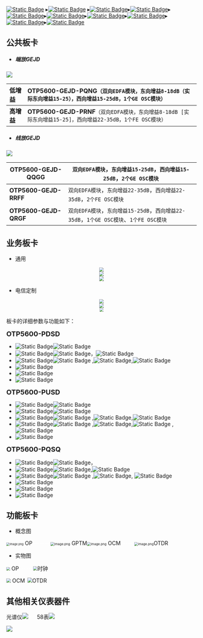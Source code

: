 [![Static Badge](https://img.shields.io/badge/PDSD-black)](https://gitbook-pic-1301999062.cos.ap-beijing.myqcloud.com/PDSD-T2B2png.png) ▸[![Static Badge](https://img.shields.io/badge/PQSQ-black)](https://gitbook-pic-1301999062.cos.ap-beijing.myqcloud.com/PQSQ-T4B4.png) ▸[![Static Badge](https://img.shields.io/badge/PUSD-black)](https://gitbook-pic-1301999062.cos.ap-beijing.myqcloud.com/PUSD-M10Q2B2-1.png)▸[![Static Badge](https://img.shields.io/badge/OLP-black)](https://gitbook-pic-1301999062.cos.ap-beijing.myqcloud.com/OLP.png)▸[![Static Badge](https://img.shields.io/badge/GEJD-black)](https://gitbook-pic-1301999062.cos.ap-beijing.myqcloud.com/GEJD-PQNG.png)▸[![Static Badge](https://img.shields.io/badge/OTDR-black)](https://gitbook-pic-1301999062.cos.ap-beijing.myqcloud.com/OTDR.png)▸[![Static Badge](https://img.shields.io/badge/OCM-black)](https://gitbook-pic-1301999062.cos.ap-beijing.myqcloud.com/OCM.png)▸[![Static Badge](https://img.shields.io/badge/PTM-black)](https://gitbook-pic-1301999062.cos.ap-beijing.myqcloud.com/PTM-W.png)▸[![Static Badge](https://img.shields.io/badge/OTP5600正面-black)](https://gitbook-pic-1301999062.cos.ap-beijing.myqcloud.com/otp5600%E6%AD%A3%E9%9D%A21.png)▸[![Static Badge](https://img.shields.io/badge/OTP5600背面-black)](https://gitbook-pic-1301999062.cos.ap-beijing.myqcloud.com/OTP5600%E6%AD%A3%E9%9D%A2%E5%9B%BE1.png)

## 公共板卡

- ##### 端放GEJD

![](https://gitbook-pic-1301999062.cos.ap-beijing.myqcloud.com/2LycUZO3JDtkNbu.png) 

| **低增益** | OTP5600-GEJD-PQNG`（双向EDFA模块，东向增益8-18dB（实际东向增益15-25），西向增益15-25dB，1个GE OSC模块）` |
| :--------- | :----------------------------------------------------------- |
| **高增益** | **OTP5600-GEJD-PRNF**`（双向EDFA模块，东向增益8-18dB [实际东向增益15-25]，西向增益22-35dB，1个FE OSC模块）` |

- ##### 线放GEJD

![](https://gitbook-pic-1301999062.cos.ap-beijing.myqcloud.com/HPUq9lJiwLCboeW.png) 

| OTP5600-GEJD-QQGG     | `双向EDFA模块`，`东向增益15-25dB`，`西向增益15-25dB`，`2个GE OSC模块` |
| --------------------- | ------------------------------------------------------------ |
| **OTP5600-GEJD-RRFF** | `双向EDFA模块`，`东向增益22-35dB`，`西向增益22-35dB`，`2个FE OSC模块` |
| **OTP5600-GEJD-QRGF** | `双向EDFA模块`，`东向增益15-25dB`，`西向增益22-35dB`，`1个GE OSC模块`、`1个FE OSC模块` |

## 业务板卡

- 通用


<center><img src="https://gitbook-pic-1301999062.cos.ap-beijing.myqcloud.com/7xUizHGghqscVaE.png" style="zoom: 69%;" /></center> 

<center><img src="https://gitbook-pic-1301999062.cos.ap-beijing.myqcloud.com/3tKxU8V2WhRXzdI.png" style="zoom:75%;" /></center>

<div align="center"> <img src="https://gitbook-pic-1301999062.cos.ap-beijing.myqcloud.com/93AUo6VtNkfnilc.png" style="zoom:80%;" /> </div>

- 电信定制


<center><img src="https://gitbook-pic-1301999062.cos.ap-beijing.myqcloud.com/PDSD-T2B2png.png" style="zoom: 69%;" /></center>
<center><img src="https://gitbook-pic-1301999062.cos.ap-beijing.myqcloud.com/PQSQ-T4B4.png" style="zoom:72%;" /></center>

<center><img src="https://gitbook-pic-1301999062.cos.ap-beijing.myqcloud.com/PUSD-M10Q2B2-1.png" style="zoom:63%;" /></center>

板卡的详细参数与功能如下：

<font size="4"><strong>OTP5600-PDSD</strong></font>

- ![Static Badge](https://img.shields.io/badge/%E7%BA%BF%E8%B7%AF%E4%BE%A7%3A-purple)![Static Badge](https://img.shields.io/badge/200G-%E5%BD%A9%E5%85%89-green)
- ![Static Badge](https://img.shields.io/badge/%E5%AE%A2%E6%88%B7%E4%BE%A7%3A-purple)![Static Badge](https://img.shields.io/badge/100Gx2-%E7%99%BD%E5%85%89-green)，![Static Badge](https://img.shields.io/badge/%E6%A7%BD%E4%BD%8D-1~8-green)
- ![Static Badge](https://img.shields.io/badge/%E4%B8%9A%E5%8A%A1-%E5%AE%A2%E6%88%B7%E4%BE%A7%3A-purple)![Static Badge](https://img.shields.io/badge/100GE-green) ,![Static Badge](https://img.shields.io/badge/100GE%20FlexE-Unware%20%E6%A8%A1%E5%BC%8F-green),![Static Badge](https://img.shields.io/badge/OTU4-green)
- ![Static Badge](https://img.shields.io/badge/%E6%94%AF%E6%8C%81%E7%94%B5%E5%8E%8B%E3%80%81%E7%94%B5%E6%B5%81%E6%9F%A5%E8%AF%A2-purple) 
- ![Static Badge](https://img.shields.io/badge/%E6%94%AF%E6%8C%81%E7%8E%AF%E5%9B%9E%3A-purple) 
- ![Static Badge](https://img.shields.io/badge/%E7%94%A8%E5%85%B6%E4%B8%AD%E7%9A%84%E4%B8%80%E4%B8%AA100G%EF%BC%8C%E5%8F%A6%E4%B8%80%E4%B8%AA%E9%A1%BB%E9%85%8D%E7%9B%B8%E5%90%8C%E6%A8%A1%E5%BC%8F%E4%B8%9A%E5%8A%A1%E6%89%8D%E8%83%BD%E4%B8%8B%E5%8F%91-purple) 

<font size="4"><strong>OTP5600-PUSD</strong></font>

- ![Static Badge](https://img.shields.io/badge/%E7%BA%BF%E8%B7%AF%E4%BE%A7%3A-purple)![Static Badge](https://img.shields.io/badge/200G-%E5%BD%A9%E5%85%89-green)     
- ![Static Badge](https://img.shields.io/badge/%E5%AE%A2%E6%88%B7%E4%BE%A7%3A-purple)![Static Badge](https://img.shields.io/badge/100Gx1%2B10x10G-%E7%99%BD%E5%85%89-green) 
- ![Static Badge](https://img.shields.io/badge/%E4%B8%9A%E5%8A%A1-%E5%AE%A2%E6%88%B7%E4%BE%A7%3A-purple)![Static Badge](https://img.shields.io/badge/100GE-green) ,![Static Badge](https://img.shields.io/badge/100GE%20FlexE-Unware%20%E6%A8%A1%E5%BC%8F-green),![Static Badge](https://img.shields.io/badge/OTU4-green) 
- ![Static Badge](https://img.shields.io/badge/%E4%B8%9A%E5%8A%A1-%E5%AE%A2%E6%88%B7%E4%BE%A7%3A-purple)![Static Badge](https://img.shields.io/badge/10g_lan-green) ,![Static Badge](https://img.shields.io/badge/10g_wan-green),![Static Badge](https://img.shields.io/badge/STM64-green) ,![Static Badge](https://img.shields.io/badge/OTU2-green)
- ![Static Badge](https://img.shields.io/badge/%E6%94%AF%E6%8C%81%E7%8E%AF%E5%9B%9E%3A-purple) 

<font size="4"><strong>OTP5600-PQSQ</strong></font>

- ![Static Badge](https://img.shields.io/badge/%E7%BA%BF%E8%B7%AF%E4%BE%A7%3A-purple)![Static Badge](https://img.shields.io/badge/400G-%E5%BD%A9%E5%85%89-green)，
- ![Static Badge](https://img.shields.io/badge/%E5%AE%A2%E6%88%B7%E4%BE%A7%3A-purple)![Static Badge](https://img.shields.io/badge/4*100G-%E7%99%BD%E5%85%89-green),![Static Badge](https://img.shields.io/badge/%E6%A7%BD%E4%BD%8D-1~8-green) 
- ![Static Badge](https://img.shields.io/badge/%E4%B8%9A%E5%8A%A1-%E5%AE%A2%E6%88%B7%E4%BE%A7%3A-purple)![Static Badge](https://img.shields.io/badge/100GE-green) ,![Static Badge](https://img.shields.io/badge/100GE%20FlexE-Unware%20%E6%A8%A1%E5%BC%8F-green), ![Static Badge](https://img.shields.io/badge/OTU4-green) 
- ![Static Badge](https://img.shields.io/badge/%E6%94%AF%E6%8C%81%E7%94%B5%E5%8E%8B%E3%80%81%E7%94%B5%E6%B5%81%E6%9F%A5%E8%AF%A2-purple) 
- ![Static Badge](https://img.shields.io/badge/%E6%94%AF%E6%8C%81%E7%8E%AF%E5%9B%9E%3A-purple) 
- ![Static Badge](https://img.shields.io/badge/%E7%94%A8%E5%85%B6%E4%B8%AD%E7%9A%84%E4%B8%80%E4%B8%AA100G%EF%BC%8C%E5%8F%A6%E4%B8%89%E4%B8%AA%E9%A1%BB%E9%85%8D%E7%9B%B8%E5%90%8C%E6%A8%A1%E5%BC%8F%E4%B8%9A%E5%8A%A1%E6%89%8D%E8%83%BD%E4%B8%8B%E5%8F%91-purple)  

## 功能板卡

- 概念图


<img src="https://gitbook-pic-1301999062.cos.ap-beijing.myqcloud.com/GNSwFRWudlskE3y.png" alt="image.png" style="zoom:53%;" /> OP<font color="white">-------</font> <img src="https://gitbook-pic-1301999062.cos.ap-beijing.myqcloud.com/So6OKZHdQT2iFuc.png" alt="image.png" style="zoom: 60%;" /> GPTM<img src="https://gitbook-pic-1301999062.cos.ap-beijing.myqcloud.com/oqkMEtraAKyxzVi.png" alt="image.png" style="zoom: 60%;" />  OCM<font color="white">-----</font>  <img src="https://gitbook-pic-1301999062.cos.ap-beijing.myqcloud.com/So6OKZHdQT2iFuc.png" alt="image.png" style="zoom: 60%;" />OTDR

- 实物图


<img src="https://gitbook-pic-1301999062.cos.ap-beijing.myqcloud.com/OLP.png" style="zoom:60%;" /> OP<font color="white">------</font><img src="https://gitbook-pic-1301999062.cos.ap-beijing.myqcloud.com/PTM-W.png" style="zoom:69%;" />时钟

<img src="https://gitbook-pic-1301999062.cos.ap-beijing.myqcloud.com/OCM.png" style="zoom:73%;" /> OCM<font color="white">-</font><img src="https://gitbook-pic-1301999062.cos.ap-beijing.myqcloud.com/OTDR.png" style="zoom:82%;" />OTDR

## 其他相关仪表器件

光谱仪![](https://gitbook-pic-1301999062.cos.ap-beijing.myqcloud.com/202310131338623.jpg) <font color="white">---</font>58表![](https://gitbook-pic-1301999062.cos.ap-beijing.myqcloud.com/202310131338544.jpg)      

<img src="https://gitbook-pic-1301999062.cos.ap-beijing.myqcloud.com/202311101434604.png"/>